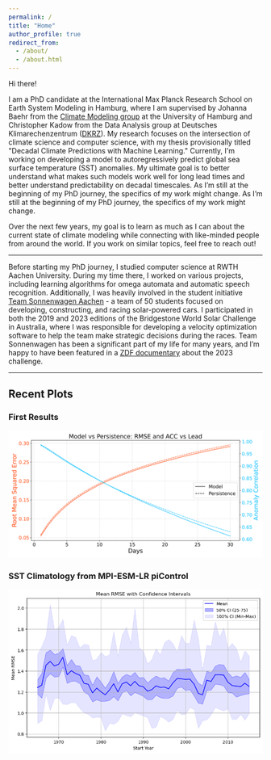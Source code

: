 ```yaml
---
permalink: /
title: "Home"
author_profile: true
redirect_from: 
  - /about/
  - /about.html
---
```


Hi there!

I am a PhD candidate at the International Max Planck Research School on Earth System Modeling in Hamburg, where I am supervised by Johanna Baehr from the [Climate Modeling group](https://www.ifm.uni-hamburg.de/en/workareas/climatemodelling.html) at the University of Hamburg and Christopher Kadow from the Data Analysis group at Deutsches Klimarechenzentrum ([DKRZ](https://www.dkrz.de/en)). My research focuses on the intersection of climate science and computer science, with my thesis provisionally titled "Decadal Climate Predictions with Machine Learning." Currently, I'm working on developing a model to autoregressively predict global sea surface temperature (SST) anomalies. My ultimate goal is to better understand what makes such models work well for long lead times and better understand predictability on decadal timescales. As I’m still at the beginning of my PhD journey, the specifics of my work might change. As I’m still at the beginning of my PhD journey, the specifics of my work might change.

Over the next few years, my goal is to learn as much as I can about the current state of climate modeling while connecting with like-minded people from around the world. If you work on similar topics, feel free to reach out!

---
Before starting my PhD journey, I studied computer science at RWTH Aachen University. During my time there, I worked on various projects, including learning algorithms for omega automata and automatic speech recognition. Additionally, I was heavily involved in the student initiative [Team Sonnenwagen Aachen](https://www.sonnenwagen.org/) - a team of 50 students focused on developing, constructing, and racing solar-powered cars. I participated in both the 2019 and 2023 editions of the Bridgestone World Solar Challenge in Australia, where I was responsible for developing a velocity optimization software to help the team make strategic decisions during the races. Team Sonnenwagen has been a significant part of my life for many years, and I’m happy to have been featured in a [ZDF documentary](https://www.youtube.com/watch?v=5HCbwgGbqy4) about the 2023 challenge.

---
## Recent Plots
### First Results
![first results](/images/model_vs_persistence.png)
### SST Climatology from MPI-ESM-LR piControl 
![SST Climatology](/images/Ensemble_RMSE.png)
